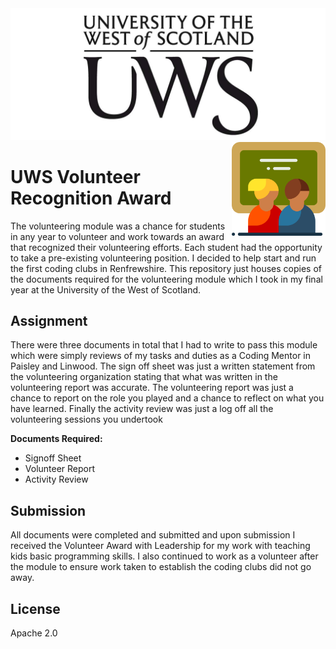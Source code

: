 
<img src='images/logo.png' />

<img src='icon.png' width='150' height='150' align='right' />

# UWS Volunteer Recognition Award

The volunteering module was a chance for students in any year to volunteer and work towards an award that recognized their volunteering efforts. Each student had the opportunity to take a pre-existing volunteering position. I decided to help start and run the first coding clubs in Renfrewshire. This repository just houses copies of the documents required for the volunteering module which I took in my final year at the University of the West of Scotland. 

## Assignment

There were three documents in total that I had to write to pass this module which were simply reviews of my tasks and duties as a Coding Mentor in Paisley and Linwood. The sign off sheet was just a written statement from the volunteering organization stating that what was written in the volunteering report was accurate. The volunteering report was just a chance to report on the role you played and a chance to reflect on what you have learned. Finally the activity review was just a log off all the volunteering sessions you undertook

**Documents Required:** 

* Signoff Sheet
* Volunteer Report
* Activity Review

## Submission

All documents were completed and submitted and upon submission I received the Volunteer Award with Leadership for my work with teaching kids basic programming skills. I also continued to work as a volunteer after the module to ensure work taken to establish the coding clubs did not go away. 

## License

Apache 2.0